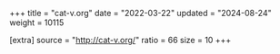 +++
title = "cat-v.org"
date = "2022-03-22"
updated = "2024-08-24"
weight = 10115

[extra]
source = "http://cat-v.org/"
ratio = 66
size = 10
+++

